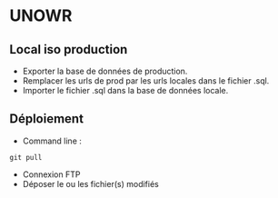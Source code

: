 # UNOWR

## Local iso production
- Exporter la base de données de production.
- Remplacer les urls de prod par les urls locales dans le fichier .sql. 
- Importer le fichier .sql dans la base de données locale.


## Déploiement
- Command line : 
``` shell 
git pull
```

- Connexion FTP 
- Déposer le ou les fichier(s) modifiés
